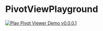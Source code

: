 # PivotViewPlayground
 
[![Play Pivot Viewer Demo v0.0.0.1](http://img.youtube.com/vi/pp0lAJpHYqc/maxresdefault.jpg)](http://www.youtube.com/watch?v=pp0lAJpHYqc "Pivot Viewer Demo v0.0.0.1")
